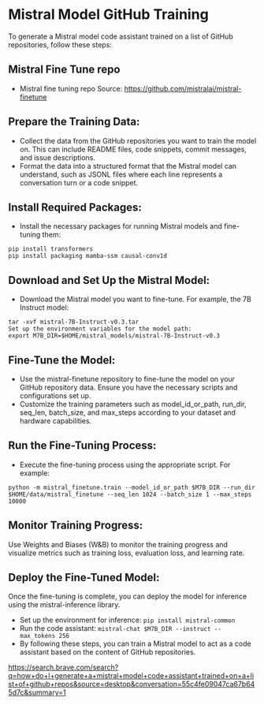 # Mistral Model GitHub Training
To generate a Mistral model code assistant trained on a list of GitHub repositories, follow these steps:

## Mistral Fine Tune repo
* Mistral fine tuning repo
Source: https://github.com/mistralai/mistral-finetune 

## Prepare the Training Data:
* Collect the data from the GitHub repositories you want to train the model on. This can include README files, code snippets, commit messages, and issue descriptions.
* Format the data into a structured format that the Mistral model can understand, such as JSONL files where each line represents a conversation turn or a code snippet.

## Install Required Packages:
* Install the necessary packages for running Mistral models and fine-tuning them:

```pip install mistral-common
pip install transformers
pip install packaging mamba-ssm causal-conv1d
```

## Download and Set Up the Mistral Model:

* Download the Mistral model you want to fine-tune. For example, the 7B Instruct model:

```wget https://models.mistralcdn.com/mistral-7b-v0-3/mistral-7B-Instruct-v0.3.tar
tar -xvf mistral-7B-Instruct-v0.3.tar
Set up the environment variables for the model path:
export M7B_DIR=$HOME/mistral_models/mistral-7B-Instruct-v0.3
```

## Fine-Tune the Model:
* Use the mistral-finetune repository to fine-tune the model on your GitHub repository data. Ensure you have the necessary scripts and configurations set up.
* Customize the training parameters such as model_id_or_path, run_dir, seq_len, batch_size, and max_steps according to your dataset and hardware capabilities.

## Run the Fine-Tuning Process:
* Execute the fine-tuning process using the appropriate script. For example:

```python -m mistral_finetune.train --model_id_or_path $M7B_DIR --run_dir $HOME/data/mistral_finetune --seq_len 1024 --batch_size 1 --max_steps 10000```

## Monitor Training Progress:
Use Weights and Biases (W&B) to monitor the training progress and visualize metrics such as training loss, evaluation loss, and learning rate.
## Deploy the Fine-Tuned Model:
Once the fine-tuning is complete, you can deploy the model for inference using the mistral-inference library.
* Set up the environment for inference:
```pip install mistral-common```
* Run the code assistant:
```mistral-chat $M7B_DIR --instruct --max_tokens 256```
* By following these steps, you can train a Mistral model to act as a code assistant based on the content of GitHub repositories.

https://search.brave.com/search?q=how+do+I+generate+a+mistral+model+code+assistant+trained+on+a+list+of+github+repos&source=desktop&conversation=55c4fe09047ca67b645d7c&summary=1